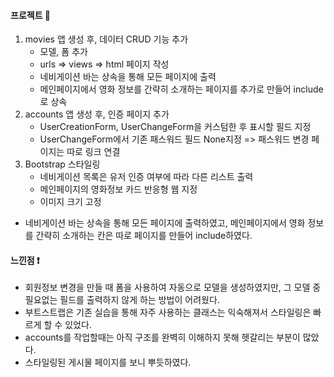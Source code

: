 #### 프로젝트 :rabbit:
1. movies 앱 생성 후, 데이터 CRUD 기능 추가
    - 모델, 폼 추가
    - urls => views => html 페이지 작성
    - 네비게이션 바는 상속을 통해 모든 페이지에 출력
    - 메인페이지에서 영화 정보를 간략히 소개하는 페이지를 추가로 만들어 include로 상속
2. accounts 앱 생성 후, 인증 페이지 추가
    - UserCreationForm, UserChangeForm을 커스텀한 후 표시할 필드 지정
    - UserChangeForm에서 기존 패스워드 필드 None지정 => 패스워드 변경 페이지는 따로 링크 연결
3. Bootstrap 스타일링
    - 네비게이션 목록은 유저 인증 여부에 따라 다른 리스트 출력
    - 메인페이지의 영화정보 카드 반응형 웹 지정
    - 이미지 크기 고정

- 네비게이션 바는 상속을 통해 모든 페이지에 출력하였고, 메인페이지에서 영화 정보를 간략히 소개하는 칸은 따로 페이지를 만들어 include하였다.

#### 느낀점 :exclamation:
- 회원정보 변경을 만들 때 폼을 사용하여 자동으로 모델을 생성하였지만, 그 모델 중 필요없는 필드를 출력하지 않게 하는 방법이 어려웠다.
- 부트스트랩은 기존 실습을 통해 자주 사용하는 클래스는 익숙해져서 스타일링은 빠르게 할 수 있었다.
- accounts를 작업할때는 아직 구조를 완벽히 이해하지 못해 헷갈리는 부분이 많았다.
- 스타일링된 게시물 페이지를 보니 뿌듯하였다.
